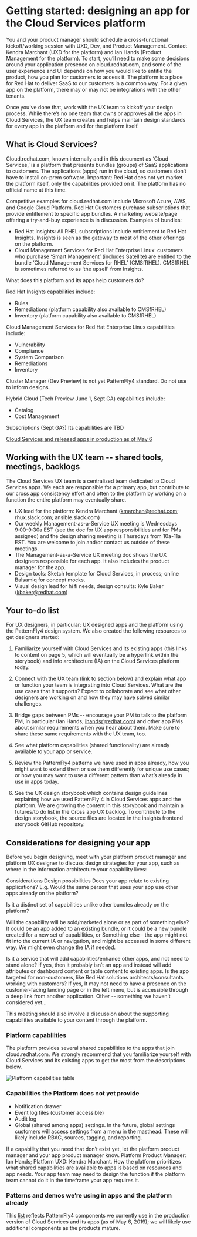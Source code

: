 # Getting started: designing an app for the Cloud Services platform

You and your product manager should schedule a cross-functional kickoff/working session with UXD, Dev, and Product Management. Contact Kendra Marchant (UXD for the platform) and Ian Hands (Product Management for the platform).
To start, you’ll need to make some decisions around your application presence on cloud.redhat.com, and some of the user experience and UI depends on how you would like to entitle the product, how you plan for customers to access it. The platform is a place for Red Hat to deliver SaaS to our customers in a common way. For a given app on the platform, there may or may not be integrations with the other tenants.

Once you’ve done that, work with the UX team to kickoff your design process. While there’s no one team that owns or approves all the apps in Cloud Services, the UX team creates and helps maintain design standards for every app in the platform and for the platform itself.

## What is Cloud Services?

Cloud.redhat.com, known internally and in this document as ‘Cloud Services,’ is a platform that presents bundles (groups) of SaaS applications to customers. The applications (apps) run in the cloud, so customers don’t have to install on-prem software.
Important: Red Hat does not yet market the platform itself, only the capabilities provided on it. The platform has no official name at this time.

Competitive examples for cloud.redhat.com include Microsoft Azure, AWS, and Google Cloud Platform.
Red Hat Customers purchase subscriptions that provide entitlement to specific app bundles. A marketing website/page offering a try-and-buy experience is in discussion.
Examples of bundles:

* Red Hat Insights: All RHEL subscriptions include entitlement to Red Hat Insights. Insights is seen as the gateway to most of the other offerings on the platform.
* Cloud Management Services for Red Hat Enterprise Linux: customers who purchase ‘Smart Management’ (includes Satellite) are entitled to the bundle ‘Cloud Management Services for RHEL’ (CMSfRHEL).  CMSfRHEL is sometimes referred to as ‘the upsell' from Insights.

What does this platform and its apps help customers do?

Red Hat Insights capabilities include:

* Rules
* Remediations (platform capability also available to CMSfRHEL)
* Inventory (platform capability also available to CMSfRHEL)

Cloud Management Services for Red Hat Enterprise Linux capabilities include:

* Vulnerability
* Compliance
* System Comparison
* Remediations
* Inventory

Cluster Manager (Dev Preview) is not yet PatternFly4 standard. Do not use to inform designs.

Hybrid Cloud (Tech Preview June 1, Sept GA) capabilities include:

* Catalog
* Cost Management

Subscriptions (Sept GA?)
Its capabilities are TBD

[Cloud Services and released apps in production as of May 6](https://docs.google.com/document/d/1ViqDnQNn_5erTX6WrP-_jDpVozQ_8CZZ4fWkIrjNjKY/edit?usp=sharing)

## Working with the UX team -- shared tools, meetings, backlogs

The Cloud Services UX team is a centralized team dedicated to Cloud Services apps. We each are responsible for a primary app, but contribute to our cross app consistency effort and often to the platform by working on a function the entire platform may eventually share.

* UX lead for the platform: Kendra Marchant (kmarchan@redhat.com; rhux.slack.com; ansible.slack.com)
* Our weekly Management-as-a-Service UX meeting is Wednesdays 9:00-9:30a EST (see the doc for UX app responsibilities and for PMs assigned) and the design sharing meeting is Thursdays from 10a-11a EST. You are welcome to join and/or contact us outside of these meetings.
* The Management-as-a-Service UX meeting doc shows the UX designers responsible for each app. It also includes the product manager for the app.
* Design tools: Sketch template for Cloud Services, in process; online Balsamiq for concept mocks.
* Visual design lead for hi fi needs, design consults: Kyle Baker (kbaker@redhat.com)

## Your to-do list

For UX designers, in particular: UX designed apps and the platform using the PatternFly4 design system. We also created the following resources to get designers started:

1. Familiarize yourself with Cloud Services and its existing apps (this links to content on page 5, which will eventually be a hyperlink within the storybook) and info architecture (IA) on the Cloud Services platform today.

2. Connect with the UX team (link to section below) and explain what app or function your team is integrating into Cloud Services. What are the use cases that it supports? Expect to collaborate and see what other designers are working on and how they may have solved similar challenges.

3. Bridge gaps between PMs -- encourage your PM to talk to the platform PM, in particular (Ian Hands; ihands@redhat.com) and other app PMs about similar requirements when you hear about them. Make sure to share these same requirements with the UX team, too.

4. See what platform capabilities (shared functionality) are already available to your app or service.  

5. Review the PatternFly4 patterns we have used in apps already, how you might want to extend them or use them differently for unique use cases; or how you may want to use a different pattern than what’s already in use in apps today.

6. See the UX design storybook which contains design guidelines explaining how we used PatternFly 4 in Cloud Services apps and the platform. We are growing the content in this storybook and maintain a futures/to do list in the Cross app UX backlog. To contribute to the design storybook, the source files are located in the insights frontend storybook GitHub repository.

## Considerations for designing your app

Before you begin designing, meet with your platform product manager and platform UX designer to discuss design strategies for your app, such as where in the information architecture your capability lives:

Considerations
Design possibilities
Does your app relate to existing applications? E.g. Would the same person that uses your app use other apps already on the platform?

Is it a distinct set of capabilities unlike other bundles already on the platform?

Will the capability will be sold/marketed alone or as part of something else?
It could be an app added to an existing bundle, or
it could be a new bundle created for a new set of capabilities, or
Something else - the app might not fit into the current IA or navigation, and might be accessed in some different way. We might even change the IA if needed.

Is it a service that will add capabilities/enhance other apps, and not need to stand alone?
If yes, then it probably isn’t an app and instead will add attributes or dashboard content or table content to existing apps.
Is the app targeted for non-customers, like Red Hat solutions architects/consultants working with customers?
If yes, It may not need to have a presence on the customer-facing landing page or in the left menu, but is accessible through a deep link from another application.
Other -- something we haven’t considered yet...

This meeting should also involve a discussion about the supporting capabilities available to your content through the platform.

### Platform capabilities

The platform provides several shared capabilities to the apps that join cloud.redhat.com. We strongly recommend that you familiarize yourself with Cloud Services and its existing apps to get the most from the descriptions below.

![Platform capabilities table](https://github.com/RedHatInsights/insights-frontend-storybook/blob/master/src/docs/uxd/img/capabilitiesTable.png?raw=true)

### Capabilities the Platform does not yet provide

* Notification drawer
* Event log files (customer accessible)
* Audit log
* Global (shared among apps) settings. In the future,  global settings customers will access settings from a menu in the masthead. These will likely include RBAC, sources, tagging, and reporting.

If a capability that you need that don’t exist yet, let the platform product manager and your app product manager know. Platform Product Manager: Ian Hands; Platform UXD: Kendra Marchant. How the platform prioritizes what shared capabilities are available to apps is based on resources and app needs. Your app team may need to design the function if the platform team cannot do it in the timeframe your app requires it.

### Patterns and demos we’re using in apps and the platform already

This [list](https://docs.google.com/document/d/1Bh0NaJHbVxYc3JGrE8GNyhrR9t1oYF_Uwrd1D0vX7ko/edit?usp=sharing) reflects PatternFly4 components we currently use in the production version of Cloud Services and its apps (as of May 6, 2019); we will likely use additional components as the products mature.
